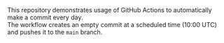 This repository demonstrates usage of GitHub Actions to automatically make a commit every day.  
The workflow creates an empty commit at a scheduled time (10:00 UTC) and pushes it to the `main` branch.
